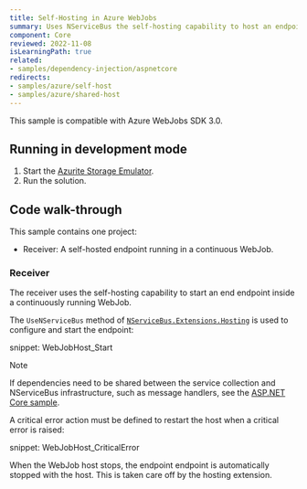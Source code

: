 ```yaml
---
title: Self-Hosting in Azure WebJobs
summary: Uses NServiceBus the self-hosting capability to host an endpoint in an Azure WebJob.
component: Core
reviewed: 2022-11-08
isLearningPath: true
related:
- samples/dependency-injection/aspnetcore
redirects:
- samples/azure/self-host
- samples/azure/shared-host
---
```


This sample is compatible with Azure WebJobs SDK 3.0.

## Running in development mode

 1. Start the [Azurite Storage Emulator](https://learn.microsoft.com/en-us/azure/storage/common/storage-use-azurite).
 2. Run the solution.

## Code walk-through

This sample contains one project:

- Receiver: A self-hosted endpoint running in a continuous WebJob.

### Receiver

The receiver uses the self-hosting capability to start an end endpoint inside a continuously running WebJob.

The `UseNServiceBus` method of [`NServiceBus.Extensions.Hosting`](/nservicebus/hosting/extensions-hosting.md) is used to configure and start the endpoint:

snippet: WebJobHost_Start

> [!NOTE]
> If dependencies need to be shared between the service collection and NServiceBus infrastructure, such as message handlers, see the [ASP.NET Core sample](/samples/dependency-injection/#related-samples).

A critical error action must be defined to restart the host when a critical error is raised:

snippet: WebJobHost_CriticalError

When the WebJob host stops, the endpoint endpoint is automatically stopped with the host. This is taken care off by the hosting extension.
